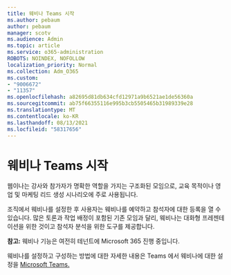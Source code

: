 ```yaml
---
title: 웨비나 Teams 시작
ms.author: pebaum
author: pebaum
manager: scotv
ms.audience: Admin
ms.topic: article
ms.service: o365-administration
ROBOTS: NOINDEX, NOFOLLOW
localization_priority: Normal
ms.collection: Adm_O365
ms.custom:
- "9006672"
- "11357"
ms.openlocfilehash: a82695d81db634cfd12971a9b6521ae1de56360a
ms.sourcegitcommit: ab75f66355116e995b3cb5505465b31989339e28
ms.translationtype: MT
ms.contentlocale: ko-KR
ms.lasthandoff: 08/13/2021
ms.locfileid: "58317656"
---
```

# <a name="getting-started-with-teams-webinars"></a>웨비나 Teams 시작

웹이나는 강사와 참가자가 명확한 역할을 가지는 구조화된 모임으로, 교육 목적이나 영업 및 마케팅 리드 생성 시나리오에 주로 사용됩니다.

조직에서 웨비나를 설정한 후 사용자는 웨비나를 예약하고 참석자에 대한 등록을 열 수 있습니다. 많은 토론과 작업 배정이 포함된 기존 모임과 달리, 웨비나는 대화형 프레젠테이션을 위한 것이고 참석자 분석을 위한 도구를 제공합니다.

**참고:** 웨비나 기능은 여전히 테넌트에 Microsoft 365 진행 중입니다. 

웨비나를 설정하고 구성하는 방법에 대한 자세한 내용은 Teams 에서 웨비나에 대한 설정을 [Microsoft Teams.](https://docs.microsoft.com/microsoftteams/set-up-webinars)